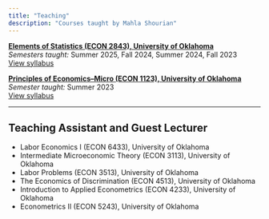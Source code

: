 ```yaml
---
title: "Teaching"
description: "Courses taught by Mahla Shourian"
---
```



[**Elements of Statistics (ECON 2843), University of Oklahoma**](https://ou-public.courseleaf.com/courses/econ/)  
_Semesters taught:_ Summer 2025, Fall 2024, Summer 2024, Fall 2023  
[View syllabus](/Syllabus_ECON_2843.pdf)

[**Principles of Economics–Micro (ECON 1123), University of Oklahoma**](https://ou-public.courseleaf.com/courses/econ/)  
_Semester taught:_ Summer 2023  
[View syllabus](/Syllabus_ECON_1123.pdf)

---

## Teaching Assistant and Guest Lecturer

- Labor Economics I (ECON 6433), University of Oklahoma  
- Intermediate Microeconomic Theory (ECON 3113), University of Oklahoma  
- Labor Problems (ECON 3513), University of Oklahoma  
- The Economics of Discrimination (ECON 4513), University of Oklahoma  
- Introduction to Applied Econometrics (ECON 4233), University of Oklahoma  
- Econometrics II (ECON 5243), University of Oklahoma
